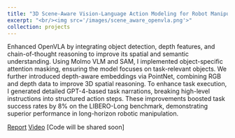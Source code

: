 ```yaml
---
title: "3D Scene-Aware Vision-Language Action Modeling for Robot Manipulation"
excerpt: "<br/><img src='/images/scene_aware_openvla.png'>"
collection: projects
---
```


Enhanced OpenVLA by integrating object detection, depth features, and chain-of-thought reasoning to improve its spatial and semantic understanding. Using Molmo VLM and SAM, I implemented object-specific attention masking, ensuring the model focuses on task-relevant objects. We further introduced depth-aware embeddings via PointNet, combining RGB and depth data to improve 3D spatial reasoning. To enhance task execution, I generated detailed GPT-4-based task narrations, breaking high-level instructions into structured action steps. These improvements boosted task success rates by 8% on the LIBERO-Long benchmark, demonstrating superior performance in long-horizon robotic manipulation. 

[Report](https://drive.google.com/file/d/1eWaFBsUesDDK84zn9NHzfuNJPMY0GTkd/view?usp=sharing) [Video](https://drive.google.com/file/d/1CRphm4elaomj_aZ38m0OC72B9yE2kzYi/view?usp=sharing) [Code will be shared soon]

